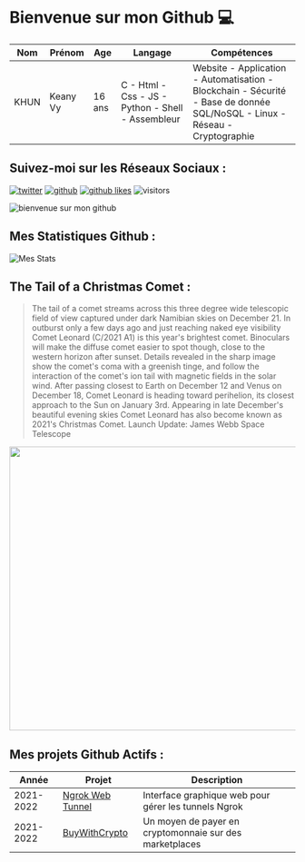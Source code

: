 # Bienvenue sur mon Github 💻
| Nom | Prénom | Age | Langage | Compétences |
|---  |---     |---  |---      |---
| KHUN | Keany Vy | 16 ans | C - Html - Css - JS - Python - Shell - Assembleur | Website - Application - Automatisation - Blockchain - Sécurité - Base de donnée SQL/NoSQL - Linux - Réseau - Cryptographie |

## Suivez-moi sur les Réseaux Sociaux :
[![twitter](https://img.shields.io/twitter/follow/thisiskeanyvy?style=social)](https://twitter.com/thisiskeanyvy)
[![github](https://img.shields.io/github/followers/thisiskeanyvy?style=social)](https://github.com/thisiskeanyvy?tab=followers)
[![github likes](https://img.shields.io/github/stars/thisiskeanyvy?style=social)](https://github.com/thisiskeanyvy)
![visitors](https://visitor-badge.glitch.me/badge?page_id=page.id=thisiskeanyvy.thisiskeanyvy)

![bienvenue sur mon github](https://thisiskeanyvy-hosting.pages.dev/banner.gif)

## Mes Statistiques Github :
![Mes Stats](https://github-readme-stats.vercel.app/api?username=thisiskeanyvy&show_icons=true&theme=radical)

## The Tail of a Christmas Comet :

> The tail of a comet streams across this three degree wide telescopic field of view captured under dark Namibian skies on December 21. In outburst only a few days ago and just reaching naked eye visibility Comet Leonard (C/2021 A1) is this year's brightest comet. Binoculars will make the diffuse comet easier to spot though, close to the western horizon after sunset. Details revealed in the sharp image show the comet's coma with a greenish tinge, and follow the interaction of the comet's ion tail with magnetic fields in the solar wind. After passing closest to Earth on December 12 and Venus on December 18, Comet Leonard is heading toward perihelion, its closest approach to the Sun on January 3rd. Appearing in late December's beautiful evening skies Comet Leonard has also become known as 2021's Christmas Comet.   Launch Update: James Webb Space Telescope

<img src='https://apod.nasa.gov/apod/image/2112/C2021A1_211221_1024.jpg' width="800" height="500"/>

## Mes projets Github Actifs :
| Année | Projet | Description |
|---   |---     |---          |
| 2021-2022 | [Ngrok Web Tunnel](https://github.com/thisiskeanyvy/ngrok-web-manager) | Interface graphique web pour gérer les tunnels Ngrok |
| 2021-2022 | [BuyWithCrypto](https://github.com/BuyWithCrypto) | Un moyen de payer en cryptomonnaie sur des marketplaces |